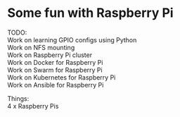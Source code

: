 # Some fun with Raspberry Pi

TODO:  
Work on learning GPIO configs using Python  
Work on NFS mounting  
Work on Raspberry Pi cluster  
Work on Docker for Raspberry Pi  
Work on Swarm for Raspberry Pi  
Work on Kubernetes for Raspberry Pi  
Work on Ansible for Raspberry Pi  

Things:  
4 x Raspberry Pis  

